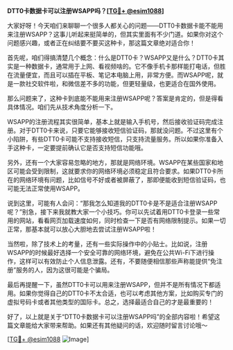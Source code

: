 **DTT0卡数据卡可以注册WSAPP吗？[[TG💪+ @esim1088](https://t.me/s/esim1088)]**

大家好呀！今天咱们来聊聊一个很多人都关心的问题——DTT0卡数据卡能不能用来注册WSAPP？这事儿听起来挺简单的，但其实里面有不少门道。如果你对这个问题感兴趣，或者正在纠结要不要买这种卡，那这篇文章绝对适合你！

首先呢，咱们得搞清楚几个概念：什么是DTT0卡？WSAPP又是什么？DTT0卡其实是一种数据卡，通常用于上网、看视频啥的。它不像手机卡那样能打电话，但胜在流量便宜，而且可以插在平板、笔记本电脑上用，非常方便。而WSAPP呢，就是一款社交软件啦，和微信差不多的功能，但更轻量级，也更适合在国外使用。

那么问题来了，这种卡到底能不能用来注册WSAPP呢？答案是肯定的，但是得看具体情况。咱们先从技术角度分析一下。

WSAPP的注册流程其实很简单，基本上就是输入手机号，然后接收验证码完成注册。对于DTT0卡来说，只要它能够接收短信验证码，那就没问题。不过这里有个小陷阱，有些DTT0卡可能不支持接收短信，只支持流量服务。所以如果你准备入手这种卡，一定要提前确认它是否支持短信功能哦。

另外，还有一个大家容易忽略的地方，那就是网络环境。WSAPP在某些国家和地区可能会受到限制，这就要求你的网络环境必须稳定且符合要求。如果DTT0卡所在的网络环境有问题，比如信号不好或者被屏蔽了，那即便能收到短信验证码，也可能无法正常使用WSAPP。

说到这里，可能有人会问：“那我怎么知道我的DTT0卡是不是适合注册WSAPP呢？”别急，接下来我就教大家一个小技巧。你可以先试着用DTT0卡登录一些常用的网站，看看网页加载速度如何，同时检查一下是否有网络限制提示。如果一切正常，那基本就可以放心大胆地去尝试注册WSAPP啦！

当然啦，除了技术上的考量，还有一些实际操作中的小贴士。比如说，注册WSAPP的时候最好选择一个安全可靠的网络环境，避免在公共Wi-Fi下进行操作，这样可以有效防止个人信息泄露。还有，不要随便相信那些声称能提供“免注册”服务的人，因为这很可能是个骗局。

最后再提醒一下，虽然DTT0卡可以用来注册WSAPP，但并不是所有情况下都适用。如果你觉得自己的DTT0卡不太合适，也可以考虑其他方案，比如购买专门的虚拟号码卡或者其他类型的国际卡。总之，选择最适合自己的才是最重要的！

好了，以上就是关于“DTT0卡数据卡可以注册WSAPP吗”的全部内容啦！希望这篇文章能给大家带来帮助。如果还有其他疑问的话，欢迎随时留言讨论哦～

[[TG💪+ @esim1088](https://t.me/s/esim1088) ![Image](https://i.postimg.cc/4NQfJmqS/Snipaste-2025-05-13-00-14-12.png)]